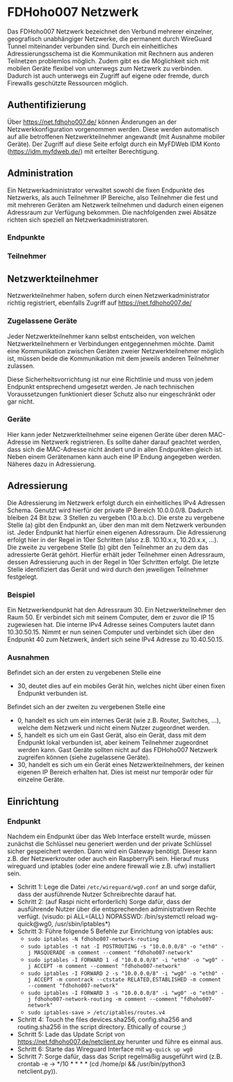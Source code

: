 # FDHoho007 Netzwerk

Das FDHoho007 Netzwerk bezeichnet den Verbund mehrerer einzelner, geografisch unabhängiger Netzwerke, die permanent
durch WireGuard Tunnel miteinander verbunden sind. Durch ein einheitliches Adressierungsschema ist die Kommunikation mit
Rechnern aus anderen Teilnetzen problemlos möglich. Zudem gibt es die Möglichkeit sich mit mobilen Geräte flexibel von
unterwegs zum Netzwerk zu verbinden. Dadurch ist auch unterwegs ein Zugriff auf eigene oder fremde, durch Firewalls
geschützte Ressourcen möglich.

## Authentifizierung

Über https://net.fdhoho007.de/ können Änderungen an der Netzwerkkonfiguration vorgenommen werden. Diese werden
automatisch auf alle betroffenen Netzwerkteilnehmer angewandt (mit Ausnahme mobiler Geräte). Der Zugriff auf diese Seite
erfolgt durch ein MyFDWeb IDM Konto (https://idm.myfdweb.de/) mit erteilter Berechtigung.

## Administration

Ein Netzwerkadministrator verwaltet sowohl die fixen Endpunkte des Netzwerks, als auch Teilnehmer IP Bereiche, also
Teilnehmer die fest und mit mehreren Geräten am Netzwerk teilnehmen und dadurch einen eigenen Adressraum zur Verfügung
bekommen. Die nachfolgenden zwei Absätze richten sich speziell an Netzwerkadministratoren.

### Endpunkte

### Teilnehmer

## Netzwerkteilnehmer

Netzwerkteilnehmer haben, sofern durch einen Netzwerkadministrator richtig registriert, ebenfalls Zugriff
auf https://net.fdhoho007.de/

### Zugelassene Geräte

Jeder Netzwerkteilnehmer kann selbst entscheiden, von welchen Netzwerkteilnehmern er Verbindungen entgegennehmen möchte.
Damit eine Kommunikation zwischen Geräten zweier Netzwerkteilnehmer möglich ist, müssen beide die Kommunikation mit dem
jeweils anderen Teilnehmer zulassen.

Diese Sicherheitsvorrichtung ist nur eine Richtlinie und muss von jedem Endpunkt entsprechend umgesetzt werden. Je nach
technischen Voraussetzungen funktioniert dieser Schutz also nur eingeschränkt oder gar nicht.

### Geräte

Hier kann jeder Netzwerkteilnehmer seine eigenen Geräte über deren MAC-Adresse im Netzwerk registrieren. Es sollte daher
darauf geachtet werden, dass sich die MAC-Adresse nicht ändert und in allen Endpunkten gleich ist. Neben einem
Gerätenamen kann auch eine IP Endung angegeben werden. Näheres dazu in Adressierung.

## Adressierung

Die Adressierung im Netzwerk erfolgt durch ein einheitliches IPv4 Adressen Schema. Genutzt wird hierfür der private IP
Bereich 10.0.0.0/8. Dadurch bleiben 24 Bit bzw. 3 Stellen zu vergeben (10.a.b.c). Die erste zu vergebene Stelle (a) gibt
den Endpunkt an, über den man mit dem Netzwerk verbunden ist. Jeder Endpunkt hat hierfür einen eigenen Adressraum. Die
Adressierung erfolgt hier in der Regel in 10er Schritten (also z.B. 10.10.x.x, 10.20.x.x, ...). Die zweite zu vergebene
Stelle (b) gibt den Teilnehmer an zu dem das adressierte Gerät gehört. Hierfür erhält jeder Teilnehmer einen Adressraum,
dessen Adressierung auch in der Regel in 10er Schritten erfolgt. Die letzte Stelle identifiziert das Gerät und wird
durch den jeweiligen Teilnehmer festgelegt.

### Beispiel

Ein Netzwerkendpunkt hat den Adressraum 30. Ein Netzwerkteilnehmer den Raum 50. Er verbindet sich mit seinem Computer,
dem er zuvor die IP 15 zugewiesen hat. Die interne IPv4 Adresse seines Computers lautet dann 10.30.50.15. Nimmt er nun
seinen Computer und verbindet sich über den Endpunkt 40 zum Netzwerk, ändert sich seine IPv4 Adresse zu 10.40.50.15.

### Ausnahmen

Befindet sich an der ersten zu vergebenen Stelle eine

* 30, deutet dies auf ein mobiles Gerät hin, welches nicht über einen fixen Endpunkt verbunden ist.

Befindet sich an der zweiten zu vergebenen Stelle eine

* 0, handelt es sich um ein internes Gerät (wie z.B. Router, Switches, ...), welche dem Netzwerk und nicht einem Nutzer
  zugeordnet werden.
* 5, handelt es sich um ein Gast Gerät, also ein Gerät, dass mit dem Endpunkt lokal verbunden ist, aber keinem
  Teilnehmer zugeordnet werden kann. Gast Geräte sollten nicht auf das FDHoho007 Netzwerk zugreifen können (siehe
  zugelassene Geräte).
* 30, handelt es sich um ein Gerät eines Netzwerkteilnehmers, der keinen eigenen IP Bereich erhalten hat. Dies ist meist
  nur temporär oder für einzelne Geräte.

## Einrichtung

### Endpunkt

Nachdem ein Endpunkt über das Web Interface erstellt wurde, müssen zunächst die Schlüssel neu generiert werden und der
private Schlüssel sicher gespeichert werden. Dann wird ein Gateway benötigt. Dieser kann z.B. der Netzwerkrouter oder
auch ein RaspberryPi sein. Hierauf muss wireguard und iptables (oder eine andere firewall wie z.B. ufw) installiert
sein.
* Schritt 1: Lege die Datei `/etc/wireguard/wg0.conf` an und sorge dafür, dass der ausführende Nutzer Schreibrechte darauf hat.
* Schritt 2: (auf Raspi nicht erforderlich) Sorge dafür, dass der ausführende Nutzer über die entsprechenden administrativen Rechte verfügt. (visudo: pi      ALL=(ALL) NOPASSWD: /bin/systemctl reload wg-quick@wg0, /usr/sbin/iptables*)
* Schritt 3: Führe folgende 5 Befehle zur Einrichtung von iptables aus:
  * `sudo iptables -N fdhoho007-network-routing`
  * `sudo iptables -t nat -I POSTROUTING -s "10.0.0.0/8" -o "eth0" -j MASQUERADE -m comment --comment "fdhoho007-network"`
  * `sudo iptables -I FORWARD 1 -d "10.0.0.0/8" -i "eth0" -o "wg0" -j ACCEPT -m comment --comment "fdhoho007-network"`
  * `sudo iptables -I FORWARD 2 -s "10.0.0.0/8" -i "wg0" -o "eth0" -j ACCEPT -m conntrack --ctstate RELATED,ESTABLISHED -m comment --comment "fdhoho007-network"`
  * `sudo iptables -I FORWARD 3 -s "10.0.0.0/8" -i "wg0" -o "eth0" -j fdhoho007-network-routing -m comment --comment "fdhoho007-network"`
  * `sudo iptables-save > /etc/iptables/routes.v4`
* Schritt 4: Touch the files devices.sha256, config.sha256 and routing.sha256 in the script directory. Ethically of course ;) 
* Schritt 5: Lade das Update Script von https://net.fdhoho007.de/netclient.py herunter und führe es einmal aus.
* Schritt 6: Starte das Wireguard Interface mit `wg-quick up wg0`
* Schritt 7: Sorge dafür, dass das Script regelmäßig ausgeführt wird (z.B. crontab -e -> */10 * * * * (cd /home/pi && /usr/bin/python3 netclient.py)).

